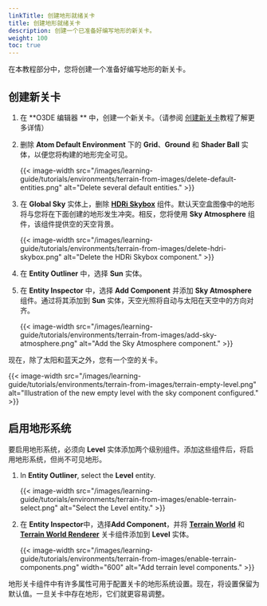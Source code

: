 ```yaml
---
linkTitle: 创建地形就绪关卡
title: 创建地形就绪关卡
description: 创建一个已准备好编写地形的新关卡。
weight: 100
toc: true
---
```


在本教程部分中，您将创建一个准备好编写地形的新关卡。

## 创建新关卡

1. 在 **O3DE 编辑器 ** 中，创建一个新关卡。（请参阅 [创建新关卡](/docs/learning-guide/tutorials/reference/environments/create-a-level)教程了解更多详情）

2. 删除 **Atom Default Environment** 下的 **Grid**、**Ground** 和 **Shader Ball** 实体，以便您将构建的地形完全可见。

    {{< image-width src="/images/learning-guide/tutorials/environments/terrain-from-images/delete-default-entities.png" alt="Delete several default entities." >}}

3. 在 **Global Sky** 实体上，删除 [**HDRi Skybox**](/docs/user-guide/components/reference/atom/hdri-skybox/) 组件。默认天空盒图像中的地形将与您将在下面创建的地形发生冲突。相反，您将使用 **Sky Atmosphere** 组件，该组件提供空的天空背景。

    {{< image-width src="/images/learning-guide/tutorials/environments/terrain-from-images/delete-hdri-skybox.png" alt="Delete the HDRi Skybox component." >}}

4. 在 **Entity Outliner** 中，选择 **Sun** 实体。

5. 在 **Entity Inspector** 中，选择 **Add Component** 并添加 **Sky Atmosphere** 组件。通过将其添加到 **Sun** 实体，天空光照将自动与太阳在天空中的方向对齐。

    {{< image-width src="/images/learning-guide/tutorials/environments/terrain-from-images/add-sky-atmosphere.png" alt="Add the Sky Atmosphere component." >}}

现在，除了太阳和蓝天之外，您有一个空的关卡。

{{< image-width src="/images/learning-guide/tutorials/environments/terrain-from-images/terrain-empty-level.png" alt="Illustration of the new empty level with the sky component configured." >}}

## 启用地形系统

要启用地形系统，必须向 **Level** 实体添加两个级别组件。添加这些组件后，将启用地形系统，但尚不可见地形。

1. In **Entity Outliner**, select the **Level** entity.

    {{< image-width src="/images/learning-guide/tutorials/environments/terrain-from-images/enable-terrain-select.png" alt="Select the Level entity." >}}

2. 在 **Entity Inspector**中，选择**Add Component**，并将 [**Terrain World**](/docs/user-guide/components/reference/terrain/world) 和 [**Terrain World Renderer**](/docs/user-guide/components/reference/terrain/world-renderer) 关卡组件添加到 **Level** 实体。

    {{< image-width src="/images/learning-guide/tutorials/environments/terrain-from-images/enable-terrain-components.png" width="600" alt="Add terrain level components." >}}

地形关卡组件中有许多属性可用于配置关卡的地形系统设置。现在，将设置保留为默认值。一旦关卡中存在地形，它们就更容易调整。
